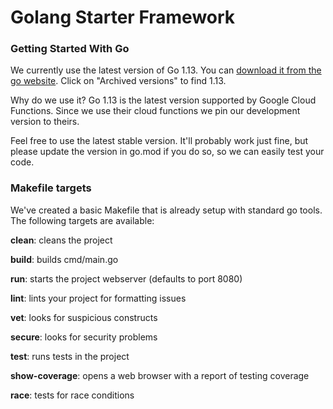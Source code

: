 # Golang Starter Framework

### Getting Started With Go
We currently use the latest version of Go 1.13. You can [download it from the go website](https://golang.org/dl/). 
Click on "Archived versions" to find 1.13.

Why do we use it? Go 1.13 is the latest version supported by Google Cloud Functions. 
Since we use their cloud functions we pin our development version to theirs.

Feel free to use the latest stable version. It'll probably work just fine, but please update the version in go.mod
if you do so, so we can easily test your code.
 
### Makefile targets
We've created a basic Makefile that is already setup with standard go tools. The following targets are available:

**clean**: cleans the project

**build**: builds cmd/main.go

**run**: starts the project webserver (defaults to port 8080)

**lint**: lints your project for formatting issues

**vet**: looks for suspicious constructs

**secure**: looks for security problems

**test**: runs tests in the project

**show-coverage**: opens a web browser with a report of testing coverage

**race**: tests for race conditions

